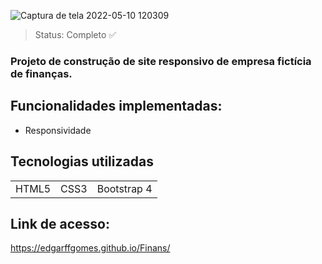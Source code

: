 ![Captura de tela 2022-05-10 120309](https://user-images.githubusercontent.com/57186828/167660404-9bf9f365-c824-48dc-b314-196612c3303a.png)


> Status: Completo ✅
> 
### Projeto de construção de site responsivo de empresa fictícia de finanças.

## Funcionalidades implementadas:
+ Responsividade

## Tecnologias utilizadas

<table>
  <tr>
    <td> HTML5 </td>
    <td> CSS3 </td>
    <td>Bootstrap 4</td>
  </tr>
</table>

## Link de acesso:

https://edgarffgomes.github.io/Finans/

